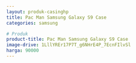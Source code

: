 ```yaml
---
layout: produk-casinghp
title: Pac Man Samsung Galaxy S9 Case
categories: samsung

# Produk
product-title: Pac Man Samsung Galaxy S9 Case
image-drive: 1LllYREr17P7T_g6NHrE4P_7EcnFIlvSl
harga: 90000
---
```

